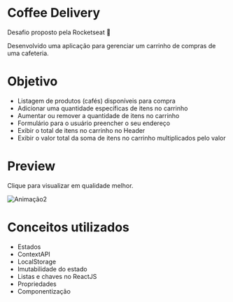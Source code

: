 # Coffee Delivery
Desafio proposto pela Rocketseat 💚

Desenvolvido uma aplicação para gerenciar um carrinho de compras de uma cafeteria.

# Objetivo

- Listagem de produtos (cafés) disponíveis para compra
- Adicionar uma quantidade específicas de itens no carrinho
- Aumentar ou remover a quantidade de itens no carrinho
- Formulário para o usuário preencher o seu endereço
- Exibir o total de itens no carrinho no Header
- Exibir o valor total da soma de itens no carrinho multiplicados pelo valor

# Preview

Clique para visualizar em qualidade melhor.

![Animação2](https://user-images.githubusercontent.com/50672568/211877936-98a5a40f-1fb2-40a7-8d30-830964876cd5.gif)

# Conceitos utilizados

- Estados
- ContextAPI
- LocalStorage
- Imutabilidade do estado
- Listas e chaves no ReactJS
- Propriedades
- Componentização
